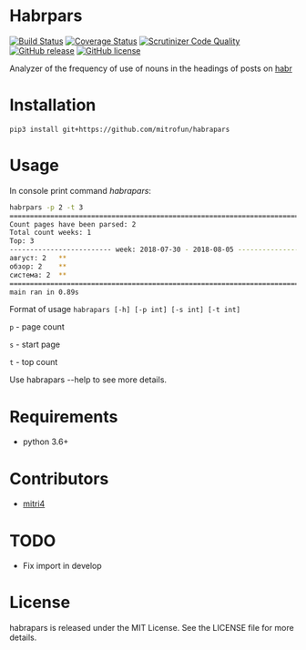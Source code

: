 Habrpars
=====
[![Build Status](https://travis-ci.org/mitrofun/habrpars.svg?branch=master)](https://travis-ci.org/mitrofun/habrpars) [![Coverage Status](https://coveralls.io/repos/github/mitrofun/habrpars/badge.svg?branch=master)](https://coveralls.io/github/mitrofun/habrpars?branch=master) [![Scrutinizer Code Quality](https://scrutinizer-ci.com/g/mitrofun/habrpars/badges/quality-score.png?b=master)](https://scrutinizer-ci.com/g/mitrofun/habrpars/?branch=master) [![GitHub release](https://img.shields.io/github/release/mitrofun/habrpars.svg)](https://GitHub.com/mitrofun/habrpars/releases/) [![GitHub license](https://img.shields.io/github/license/Naereen/StrapDown.js.svg)](https://github.com/mitrofun/habrpars/blob/master/LICENSE)

Analyzer of the frequency of use of nouns in the headings of posts on [habr](https://habr.com/)

Installation
=====
    pip3 install git+https://github.com/mitrofun/habrapars

Usage
=====
In console print command *habrapars*:
```bash
habrpars -p 2 -t 3
================================================================================
Count pages have been parsed: 2
Total count weeks: 1
Top: 3
------------------------- week: 2018-07-30 - 2018-08-05 ------------------------
август: 2   **
обзор: 2    **
система: 2  **
================================================================================
main ran in 0.89s
```
Format of usage ```habrapars [-h] [-p int] [-s int] [-t int]```

```p``` - page count

```s``` - start page

```t``` - top count

Use habrapars --help to see more details.

Requirements
=====
- python 3.6+

Contributors
=====
- [mitri4](https://github.com/habrapars)

TODO
=====
- Fix import in develop

License
=====
habrapars is released under the MIT License. See the LICENSE file for more details.

